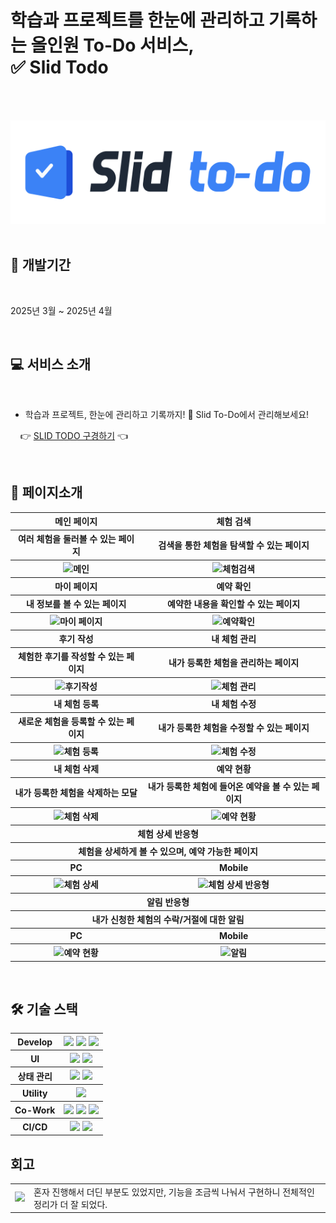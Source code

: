 # 학습과 프로젝트를 한눈에 관리하고 기록하는 올인원 To-Do 서비스, <br/> ✅ Slid Todo

<br/>
<br/>

[![SlidTodo Logo](public/images/logo.svg)](https://slidtodo.vercel.app/)
<br/>
<br/>

## 📆 개발기간

<br/>

2025년 3월 ~ 2025년 4월

<br/>

## 💻 서비스 소개

<br/>

- 학습과 프로젝트, 한눈에 관리하고 기록까지! 🚀 Slid To-Do에서 관리해보세요!

&nbsp;&nbsp;&nbsp;&nbsp;👉 [SLID TODO 구경하기][배포] 👈


<br/>

## 📄 페이지소개

<div align='center'>
  <table>
    <tr>
      <th style='text-align: center;'>메인 페이지</th>
      <th style='text-align: center;'>체험 검색</th>
    </tr>
    <tr>
      <th style='text-align: center;'>여러 체험을 둘러볼 수 있는 페이지</th>
      <th style='text-align: center;'>검색을 통한 체험을 탐색할 수 있는 페이지</th>
    </tr>
    <tr>
      <th><img src='./source/images/메인.png' alt='메인'/></th>
      <th><img src='./source/images/체험검색.png' alt='체험검색'/></th>
    </tr>
    <tr>
    <th style='text-align: center;'>마이 페이지</th>
      <th style='text-align: center;'>예약 확인</th>
    </tr>
    <tr>
      <th style='text-align: center;'>내 정보를 볼 수 있는 페이지</th>
      <th style='text-align: center;'>예약한 내용을 확인할 수 있는 페이지</th>
    </tr>
    <tr>
      <th><img src='./source/images/마이페이지.png' alt='마이 페이지'/></th>
      <th><img src='./source/images/예약확인.png' alt='예약확인'/></th>
    </tr>
    <tr>
      <th style='text-align: center;'>후기 작성</th>  
      <th style='text-align: center;'>내 체험 관리</th>
    </tr>
    <tr>
      <th style='text-align: center;'>체험한 후기를 작성할 수 있는 페이지</th>
      <th style='text-align: center;'>내가 등록한 체험을 관리하는 페이지</th>
    </tr>
    <tr>
      <th><img src='./source/images/후기작성.png' alt='후기작성'/></th>
      <th><img src='./source/images/체험관리.png' alt='체험 관리'/></th>
    </tr>
    <tr>
    <th style='text-align: center;'>내 체험 등록</th>
      <th style='text-align: center;'>내 체험 수정</th>
    </tr>
    <tr>
    <th style='text-align: center;'>새로운 체험을 등록할 수 있는 페이지</th>
      <th style='text-align: center;'>내가 등록한 체험을 수정할 수 있는 페이지</th>
    </tr>
    <tr>
      <th><img src='./source/images/체험등록.png' alt='체험 등록'/></th>
      <th><img src='./source/images/체험수정.png' alt='체험 수정'/></th>
    </tr>
    <tr>
      <th style='text-align: center;'>내 체험 삭제</th>
      <th style='text-align: center;'>예약 현황</th>
    </tr>
    <tr>
      <th style='text-align: center;'>내가 등록한 체험을 삭제하는 모달</th>
      <th style='text-align: center;'>내가 등록한 체험에 들어온 예약을 볼 수 있는 페이지</th>
    </tr>
    <tr>
      <th><img src='./source/images/체험삭제.png' alt='체험 삭제'></th>
      <th><img src='./source/images/예약현황.png' alt='예약 현황'/></th>
    </tr>
    <tr>
      <th style='text-align: center;' colspan='2'>체험 상세 반응형</th>
    </tr>
    <tr>
      <th style='text-align: center;' colspan='2'>체험을 상세하게 볼 수 있으며, 예약 가능한 페이지</th>
    </tr>
    <tr>
      <th>PC</th>
      <th>Mobile</th>
    </tr>
    <tr>
      <th><img src='./source/images/체험상세.png' alt='체험 상세'/></th>
      <th>
        <div height='100%' align='center'>
          <img src='./source/images/체험상세_반응형.png' alt='체험 상세 반응형' width='60%'/>
        </div>
      </th>
    </tr>
    <tr>
      <th style='text-align: center;' colspan='2'>알림 반응형</th>
    </tr>
    <tr>
      <th style='text-align: center;' colspan='2'>내가 신청한 체험의 수락/거절에 대한 알림</th>
    </tr>
    <tr>
      <th>PC</th>
      <th>Mobile</th>
    </tr>
    <tr>
      <th><img src='./source/images/알림_풀사이즈.png' alt='예약 현황'/></th>
      <th>
        <div align='center' hegiht='100%'>
          <img src='./source/images/알림.png' alt='알림' width='60%'/>
        </div>
      </th>
    </tr>
  </table>
</div>
<!-- 
## 💡 핵심 기능

<br/>

### &nbsp;&nbsp; 🙆🏼‍♂️ 유저기능

<br/>

<div align='center'>
  <table align='center'>
    <tr>
      <th style='text-align: center;'>로그인</th>
      <th style='text-align: center;'>회원가입</th>
      <th style='text-align: center;'>소셜 로그인</th>
    </tr>
    <tr>
      <th>
        <img src='./source/gifs/login.gif' alt='로그인' />
      </th>
      <th>
        <img src='./source/gifs/signup.gif' alt='회원가입' />
      </th>
      <th>
        <img src='./source/gifs/oauth.gif' alt='소셜 로그인' />
      </th>
    </tr>
  </table>
</div>

<br/>

### &nbsp;&nbsp; 🏖️ 체험 관리

<br/>

<div align='center'>
  <table align='center'>
    <tr>
      <th style='text-align: center;'>체험 등록/수정</th>
      <th style='text-align: center;'>체험 예약/취소</th>
      <th style='text-align: center;'>예약 승락/거절</th>
    </tr>
    <tr>
      <th>
        <img src='./source/gifs/activity_manage.gif' alt='체험 등록/수정/삭제' />
      </th>
      <th>
        <img src='./source/gifs/booking.gif' alt='체험 예약/취소' />
      </th>
      <th>
        <img src='./source/gifs/accept_book.gif' alt='예약 승락/거절' />
      </th>
    </tr>
  </table>
</div>

<br/>

### &nbsp;&nbsp; 🔔 예약 알림

<br/>

<div align='center'>
  <table align='center'>
    <tr>
      <th style='text-align: center;'>체험 수락 알림</th>
    </tr>
    <tr>
      <th>
        <img src='./source/gifs/push_alarm.gif' alt='체험 승락 알림' width='33%'/>
      </th>
    </tr>
  </table>
</div> -->

<br/>

## 🛠️ 기술 스택

<table >
  <tr>
    <th>Develop</th>
    <th>
    <img src="https://img.shields.io/badge/REACT-61DAFB?style=flat-square&logo=React&logoColor=white"/> 
     <img src="https://img.shields.io/badge/NEXT-000000?style=flat-square&logo=nextdotjs&logoColor=white"/> <img src="https://img.shields.io/badge/TypeScript-3178C6?style=flat-square&logo=TypeScript&logoColor=white"/>
    </th>
  </tr>
  <tr>
    <th>UI</th>
    <th>
    <img src="https://img.shields.io/badge/TailwindCSS-06B6D4?style=flat-square&logo=tailwindcss&logoColor=white"/> 
    <img src="https://img.shields.io/badge/Framer%20Motion-0055FF?style=flat-square&logo=framer&logoColor=white"/> 
    </th>
  </tr>
  <tr>
    <th>상태 관리</th>
    <th>
    <img src="https://img.shields.io/badge/Axios-5A29E4?style=flat-square&logo=axios&logoColor=white"/>
    <img src="https://img.shields.io/badge/TanstackReactQuery-FF4154?style=flat-square&logo=reactquery&logoColor=white"/>
    </th>
  </tr>
  <tr>
    <th>Utility</th>
    <th>
    <img src="https://img.shields.io/badge/ReactHookForm-EC5990?style=flat-square&logo=reacthookform&logoColor=white"/> 
    </th>
  </tr>
  <tr>
    <th>Co-Work</th>
    <th>
    <img src="https://img.shields.io/badge/GitHub-181717?style=flat-square&logo=GitHub&logoColor=white"/> 
    <img src="https://img.shields.io/badge/Notion-000000?style=flat-square&logo=Notion&logoColor=white"/> 
    <img src="https://img.shields.io/badge/Figma-F24E1E?style=flat-square&logo=Figma&logoColor=white"/> 
    </th>
  </tr>
  <tr>
    <th>CI/CD</th>
    <th>
    <img src="https://img.shields.io/badge/GitHubAction-2088FF?style=flat-square&logo=githubactions&logoColor=white"/>
    <img src="https://img.shields.io/badge/VerCel-000000?style=flat-square&logo=vercel&logoColor=white"/>
    </th>
  </tr>
</table>

## 회고

<table>
  <tr>
    <td style="text-align:center;"><a href="https://github.com/ayoooyh"><img width="40px" src="https://avatars.githubusercontent.com/u/127219927?v=4"/></a></td>
    <td>혼자 진행해서 더딘 부분도 있었지만, 기능을 조금씩 나눠서 구현하니 전체적인 정리가 더 잘 되었다.</td>
  </tr>
</table>

<!-- links -->

[배포]: https://give-me-five.vercel.app/
